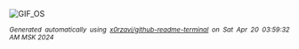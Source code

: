 <div align="justify">
<picture>
    <source media="(prefers-color-scheme: dark)" srcset="https://i.ibb.co/L1NtxJM/output-gif.gif">
    <source media="(prefers-color-scheme: light)" srcset="https://i.ibb.co/L1NtxJM/output-gif.gif">
    <img alt="GIF_OS" src="https://i.ibb.co/L1NtxJM/output-gif.gif">
</picture>

<sub><i>Generated automatically using [x0rzavi/github-readme-terminal](https://github.com/x0rzavi/github-readme-terminal) on Sat Apr 20 03:59:32 AM MSK 2024</i></sub>

</div>

<!-- Image deletion URL: https://ibb.co/jDJMyWd/9620c6dab422cf9e9a931ff99868dc55 -->